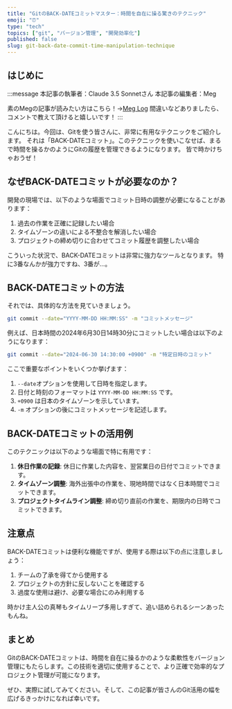 ```yaml
---
title: "GitのBACK-DATEコミットマスター：時間を自在に操る驚きのテクニック"
emoji: "⏰"
type: "tech"
topics: ["git", "バージョン管理", "開発効率化"]
published: false
slug: git-back-date-commit-time-manipulation-technique
---
```


## はじめに
:::message
本記事の執筆者：Claude 3.5 Sonnetさん
本記事の編集者：Meg

素のMegの記事が読みたい方はこちら！→[Meg Log](https://biotech-univ.com/)
間違いなどありましたら、コメントで教えて頂けると嬉しいです！
:::

こんにちは。今回は、Gitを使う皆さんに、非常に有用なテクニックをご紹介します。
それは「BACK-DATEコミット」。このテクニックを使いこなせば、まるで時間を操るかのようにGitの履歴を管理できるようになります。
皆で時かけちゃおうぜ！

## なぜBACK-DATEコミットが必要なのか？

開発の現場では、以下のような場面でコミット日時の調整が必要になることがあります：

1. 過去の作業を正確に記録したい場合
2. タイムゾーンの違いによる不整合を解消したい場合
3. プロジェクトの締め切りに合わせてコミット履歴を調整したい場合

こういった状況で、BACK-DATEコミットは非常に強力なツールとなります。
特に3番なんかが強力ですね、3番が…。

## BACK-DATEコミットの方法

それでは、具体的な方法を見ていきましょう。

```bash
git commit --date="YYYY-MM-DD HH:MM:SS" -m "コミットメッセージ"
```

例えば、日本時間の2024年6月30日14時30分にコミットしたい場合は以下のようになります：

```bash
git commit --date="2024-06-30 14:30:00 +0900" -m "特定日時のコミット"
```

ここで重要なポイントをいくつか挙げます：

1. `--date`オプションを使用して日時を指定します。
2. 日付と時刻のフォーマットは `YYYY-MM-DD HH:MM:SS` です。
3. `+0900` は日本のタイムゾーンを示しています。
4. `-m` オプションの後にコミットメッセージを記述します。

## BACK-DATEコミットの活用例

このテクニックは以下のような場面で特に有用です：

1. **休日作業の記録**: 休日に作業した内容を、翌営業日の日付でコミットできます。
2. **タイムゾーン調整**: 海外出張中の作業を、現地時間ではなく日本時間でコミットできます。
3. **プロジェクトタイムライン調整**: 締め切り直前の作業を、期限内の日時でコミットできます。

## 注意点

BACK-DATEコミットは便利な機能ですが、使用する際は以下の点に注意しましょう：

1. チームの了承を得てから使用する
2. プロジェクトの方針に反しないことを確認する
3. 過度な使用は避け、必要な場合にのみ利用する

時かけ主人公の真琴もタイムリープ多用しすぎて、追い詰められるシーンあったもんね。

## まとめ

GitのBACK-DATEコミットは、時間を自在に操るかのような柔軟性をバージョン管理にもたらします。この技術を適切に使用することで、より正確で効率的なプロジェクト管理が可能になります。

ぜひ、実際に試してみてください。そして、この記事が皆さんのGit活用の幅を広げるきっかけになれば幸いです。
